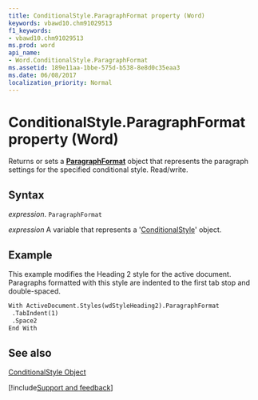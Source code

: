 ```yaml
---
title: ConditionalStyle.ParagraphFormat property (Word)
keywords: vbawd10.chm91029513
f1_keywords:
- vbawd10.chm91029513
ms.prod: word
api_name:
- Word.ConditionalStyle.ParagraphFormat
ms.assetid: 189e11aa-1bbe-575d-b538-8e8d0c35eaa3
ms.date: 06/08/2017
localization_priority: Normal
---
```



# ConditionalStyle.ParagraphFormat property (Word)

Returns or sets a  **[ParagraphFormat](Word.ParagraphFormat.md)** object that represents the paragraph settings for the specified conditional style. Read/write.


## Syntax

_expression_. `ParagraphFormat`

_expression_ A variable that represents a '[ConditionalStyle](Word.ConditionalStyle.md)' object.


## Example

This example modifies the Heading 2 style for the active document. Paragraphs formatted with this style are indented to the first tab stop and double-spaced.


```vb
With ActiveDocument.Styles(wdStyleHeading2).ParagraphFormat 
 .TabIndent(1) 
 .Space2 
End With
```


## See also


[ConditionalStyle Object](Word.ConditionalStyle.md)

[!include[Support and feedback](~/includes/feedback-boilerplate.md)]